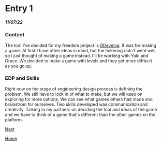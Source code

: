 # Entry 1
##### 11/07/22

### Content
The tool I've decided for my freedom project is [GDevelop](https://gdevelop.io/). It was for making a game. At first I have other ideas in mind, but the tinkering didn't went well, so I just thought of making a game instead. I'll be working with Yuki and Grace. We decided to make a game with levels and they get more difficult as you go up.

### EDP and Skills
Right now on the stage of engineering design process is defining the problem. We still have to lock in of what to make, but we will keep on exploring for more options. We can see what games others had made and brainstrom for ourselves. Two skills developed was communication and creativity. Talking to my partners on deciding the tool and ideas of the game and we have to think of a game that's different than the other games on the platform.

[Next](entry02.md)

[Home](../README.md)
